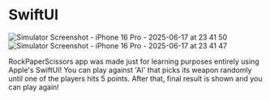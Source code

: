 # SwiftUI
![Simulator Screenshot - iPhone 16 Pro - 2025-06-17 at 23 41 50](https://github.com/user-attachments/assets/87d15448-b1a6-4e57-ade1-4a92f269747f)
![Simulator Screenshot - iPhone 16 Pro - 2025-06-17 at 23 41 47](https://github.com/user-attachments/assets/ea32ab0e-f5f9-42a7-9e00-a9094954de89)

RockPaperScissors app was made just for learning purposes entirely using Apple's SwiftUI! You can play against 'AI' that picks its weapon randomly until one of the players hits 5 points. After that, final result is shown and you can play again!


